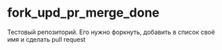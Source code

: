 # fork_upd_pr_merge_done
Тестовый репозиторий. Его нужно форкнуть, добавить в список своё имя и сделать pull request
